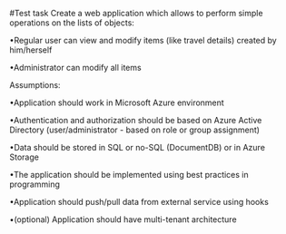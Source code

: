 #Test task
Create a web application which allows to perform simple operations on the lists of objects:

•Regular user can view and modify items (like travel details) created by him/herself

•Administrator can modify all items


Assumptions:

•Application should work in Microsoft Azure environment

•Authentication and authorization should be based on Azure Active Directory (user/administrator - based on role or group assignment)

•Data should be stored in SQL or no-SQL (DocumentDB) or in Azure Storage

•The application should be implemented using best practices in programming

•Application should push/pull data from external service using hooks

•(optional) Application should have multi-tenant architecture

